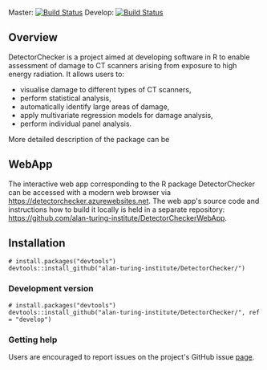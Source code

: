 <!-- badges: start -->
<!-- [![CRAN
status](https://www.r-pkg.org/badges/version/DetectorChecker)](https://cran.r-project.org/package=DetectorChecker) -->
Master: [![Build Status](https://travis-ci.com/alan-turing-institute/DetectorChecker.svg?branch=master)](https://travis-ci.com/alan-turing-institute/DetectorChecker) Develop: [![Build Status](https://travis-ci.com/alan-turing-institute/DetectorChecker.svg?branch=develop)](https://travis-ci.com/alan-turing-institute/DetectorChecker)
<!-- badges: end -->

## Overview

DetectorChecker is a project aimed at developing software in R to enable assessment of damage to CT scanners arising from exposure to high energy radiation. It allows users to:

- visualise damage to different types of CT scanners,
- perform statistical analysis,
- automatically identify large areas of damage,
- apply multivariate regression models for damage analysis,
- perform individual panel analysis.

More detailed description of the package can be

## WebApp

The interactive web app corresponding to the R package DetectorChecker can be accessed with a modern web browser via https://detectorchecker.azurewebsites.net. The web app's source code and instructions how to build it locally is held in a separate repository: https://github.com/alan-turing-institute/DetectorCheckerWebApp.

## Installation

```{r}
# install.packages("devtools")
devtools::install_github("alan-turing-institute/DetectorChecker/")
```

### Development version

```{r}
# install.packages("devtools")
devtools::install_github("alan-turing-institute/DetectorChecker/", ref = "develop")
```

### Getting help

Users are encouraged to report issues on the project's GitHub issue [page](
https://github.com/alan-turing-institute/DetectorChecker/issues).
